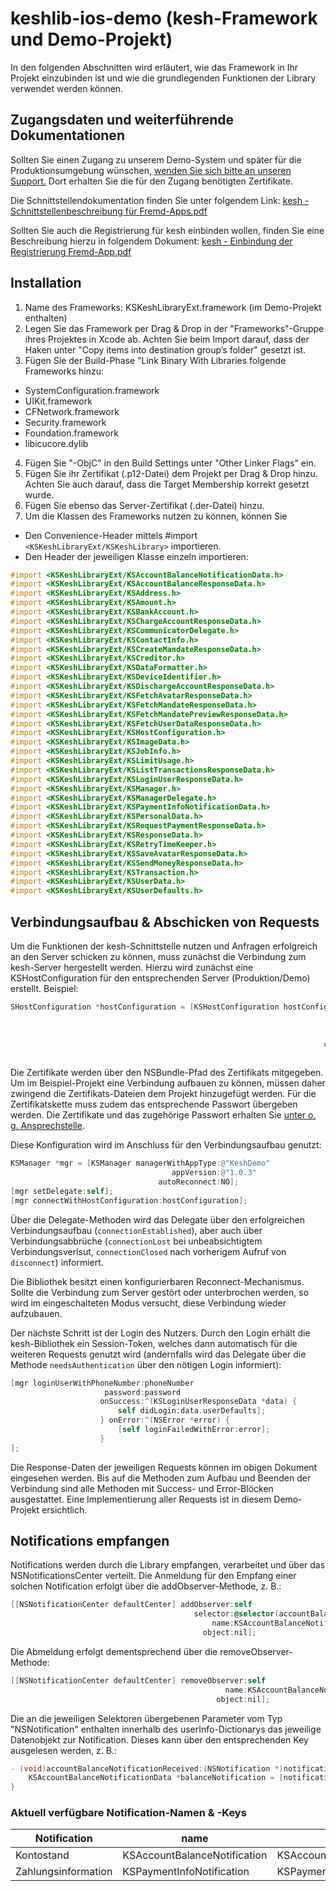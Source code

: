 # keshlib-ios-demo (kesh-Framework und Demo-Projekt)
In den folgenden Abschnitten wird erläutert, wie das Framework in Ihr Projekt einzubinden ist und wie die grundlegenden Funktionen der Library verwendet werden können.

## Zugangsdaten und weiterführende Dokumentationen
Sollten Sie einen Zugang zu unserem Demo-System und später für die Produktionsumgebung wünschen, [wenden Sie sich bitte an unseren Support.](http://kesh.de/details-partnerintegration)
Dort erhalten Sie die für den Zugang benötigten Zertifikate.

Die Schnittstellendokumentation finden Sie unter folgendem Link: [kesh - Schnittstellenbeschreibung für Fremd-Apps.pdf](https://github.com/xcom-ag/keshlib-ios-demo/blob/master/kesh%20-%20Schnittstellenbeschreibung%20für%20Fremd-Apps.pdf?raw=true)

Sollten Sie auch die Registrierung für kesh einbinden wollen, finden Sie eine Beschreibung hierzu in folgendem Dokument: [kesh - Einbindung der Registrierung Fremd-App.pdf](https://github.com/xcom-ag/keshlib-ios-demo/blob/master/kesh%20-%20Einbindung%20der%20Registrierung%20Fremd-App.pdf?raw=true)

## Installation
1. Name des Frameworks: KSKeshLibraryExt.framework (im Demo-Projekt enthalten)
2. Legen Sie das Framework per Drag & Drop in der "Frameworks"-Gruppe ihres Projektes in Xcode ab. Achten Sie beim Import darauf, dass der Haken unter "Copy items into destination group’s folder" gesetzt ist.
3. Fügen Sie der Build-Phase "Link Binary With Libraries folgende Frameworks hinzu:
  * SystemConfiguration.framework
  * UIKit.framework
  * CFNetwork.framework
  * Security.framework
  * Foundation.framework
  * libicucore.dylib
4. Fügen Sie "-ObjC" in den Build Settings unter "Other Linker Flags" ein.
5. Fügen Sie ihr Zertifikat (.p12-Datei) dem Projekt per Drag & Drop hinzu. Achten Sie auch darauf, dass die Target Membership korrekt gesetzt wurde.
6. Fügen Sie ebenso das Server-Zertifikat (.der-Datei) hinzu.
7. Um die Klassen des Frameworks nutzen zu können, können Sie
* Den Convenience-Header mittels #import `<KSKeshLibraryExt/KSKeshLibrary>` importieren.
* Den Header der jeweiligen Klasse einzeln importieren:
```objectivec
#import <KSKeshLibraryExt/KSAccountBalanceNotificationData.h>
#import <KSKeshLibraryExt/KSAccountBalanceResponseData.h>
#import <KSKeshLibraryExt/KSAddress.h>
#import <KSKeshLibraryExt/KSAmount.h>
#import <KSKeshLibraryExt/KSBankAccount.h>
#import <KSKeshLibraryExt/KSChargeAccountResponseData.h>
#import <KSKeshLibraryExt/KSCommunicatorDelegate.h>
#import <KSKeshLibraryExt/KSContactInfo.h>
#import <KSKeshLibraryExt/KSCreateMandateResponseData.h>
#import <KSKeshLibraryExt/KSCreditor.h>
#import <KSKeshLibraryExt/KSDataFormatter.h>
#import <KSKeshLibraryExt/KSDeviceIdentifier.h>
#import <KSKeshLibraryExt/KSDischargeAccountResponseData.h>
#import <KSKeshLibraryExt/KSFetchAvatarResponseData.h>
#import <KSKeshLibraryExt/KSFetchMandateResponseData.h>
#import <KSKeshLibraryExt/KSFetchMandatePreviewResponseData.h>
#import <KSKeshLibraryExt/KSFetchUserDataResponseData.h>
#import <KSKeshLibraryExt/KSHostConfiguration.h>
#import <KSKeshLibraryExt/KSImageData.h>
#import <KSKeshLibraryExt/KSJobInfo.h>
#import <KSKeshLibraryExt/KSLimitUsage.h>
#import <KSKeshLibraryExt/KSListTransactionsResponseData.h>
#import <KSKeshLibraryExt/KSLoginUserResponseData.h>
#import <KSKeshLibraryExt/KSManager.h>
#import <KSKeshLibraryExt/KSManagerDelegate.h>
#import <KSKeshLibraryExt/KSPaymentInfoNotificationData.h>
#import <KSKeshLibraryExt/KSPersonalData.h>
#import <KSKeshLibraryExt/KSRequestPaymentResponseData.h>
#import <KSKeshLibraryExt/KSResponseData.h>
#import <KSKeshLibraryExt/KSRetryTimeKeeper.h>
#import <KSKeshLibraryExt/KSSaveAvatarResponseData.h>
#import <KSKeshLibraryExt/KSSendMoneyResponseData.h>
#import <KSKeshLibraryExt/KSTransaction.h>
#import <KSKeshLibraryExt/KSUserData.h>
#import <KSKeshLibraryExt/KSUserDefaults.h>
```

##  Verbindungsaufbau & Abschicken von Requests
Um die Funktionen der kesh-Schnittstelle nutzen und Anfragen erfolgreich an den Server schicken zu können, muss zunächst die Verbindung zum kesh-Server hergestellt werden.
Hierzu wird zunächst eine KSHostConfiguration für den entsprechenden Server (Produktion/Demo) erstellt. Beispiel:
```objectivec
SHostConfiguration *hostConfiguration = [KSHostConfiguration hostConfigurationWithAddress:hostAdress 
                                                                                     port:port 
                                                                           securedWithSSL:securedWithSSL 
                                                                           serverCertPath:serverCertPathDER
                                                                      clientCertChainPath:certChainPathP12 
                                                                          chainPassphrase:chainPassphrase];
```
Die Zertifikate werden über den NSBundle-Pfad des Zertifikats mitgegeben. Um im Beispiel-Projekt eine Verbindung aufbauen zu können, müssen daher zwingend die Zertifikats-Dateien dem Projekt hinzugefügt werden. Für die Zertifikatskette muss zudem das entsprechende Passwort übergeben werden.
Die Zertifikate und das zugehörige Passwort erhalten Sie [unter o. g. Ansprechstelle](#zugangsdaten-und-weiterführende-dokumentationen).

Diese Konfiguration wird im Anschluss für den Verbindungsaufbau genutzt:
```objectivec
KSManager *mgr = [KSManager managerWithAppType:@"KeshDemo" 
                                    appVersion:@"1.0.3" 
                                 autoReconnect:NO];
[mgr setDelegate:self];
[mgr connectWithHostConfiguration:hostConfiguration];
```

Über die Delegate-Methoden wird das Delegate über den erfolgreichen Verbindungsaufbau (`connectionEstablished`), aber auch über Verbindungsabbrüche (`connectionLost` bei unbeabsichtigtem Verbindungsverlsut, `connectionClosed` nach vorherigem Aufruf von `disconnect`) informiert.

Die Bibliothek besitzt einen konfigurierbaren Reconnect-Mechanismus. Sollte die Verbindung zum Server gestört oder unterbrochen werden, so wird im eingeschalteten Modus versucht, diese Verbindung wieder aufzubauen. 

Der nächste Schritt ist der Login des Nutzers. Durch den Login erhält die kesh-Bibliothek ein Session-Token, welches dann automatisch für die weiteren Requests genutzt wird (andernfalls wird das Delegate über die Methode `needsAuthentication` über den nötigen Login informiert):
```objectivec
[mgr loginUserWithPhoneNumber:phoneNumber 
                     password:password 
                    onSuccess:^(KSLoginUserResponseData *data) {
                        self didLogin:data.userDefaults];
                    } onError:^(NSError *error) {
                        [self loginFailedWithError:error];
                    }
];
```

Die Response-Daten der jeweiligen Requests können im obigen Dokument eingesehen werden. Bis auf die Methoden zum Aufbau und Beenden der Verbindung sind alle Methoden mit Success- und Error-Blöcken ausgestattet.
Eine Implementierung aller Requests ist in diesem Demo-Projekt ersichtlich.

##  Notifications empfangen
Notifications werden durch die Library empfangen, verarbeitet und über das NSNotificationsCenter verteilt. Die Anmeldung für den Empfang einer solchen Notification erfolgt über die addObserver-Methode, z. B.:
```objectivec
[[NSNotificationCenter defaultCenter] addObserver:self
                                         selector:@selector(accountBalanceNotificationReceived:)
                                             name:KSAccountBalanceNotification 
                                           object:nil];
```

Die Abmeldung erfolgt dementsprechend über die removeObserver-Methode:
```objectivec
[[NSNotificationCenter defaultCenter] removeObserver:self  
                                                name:KSAccountBalanceNotification
                                              object:nil];
```

Die an die jeweiligen Selektoren übergebenen Parameter vom Typ "NSNotification" enthalten innerhalb des userInfo-Dictionarys das jeweilige Datenobjekt zur Notification. Dieses kann über den entsprechenden Key ausgelesen werden, z. B.:
```objectivec
- (void)accountBalanceNotificationReceived:(NSNotification *)notification {
    KSAccountBalanceNotificationData *balanceNotification = [notification.userInfo bjectForKey:KSAccountBalanceNotificationDataKey];
}
```

###  Aktuell verfügbare Notification-Namen & -Keys
| Notification | name | object key |
| --- | --- | --- |
| Kontostand | KSAccountBalanceNotification | KSAccountBalanceNotificationDataKey |
| Zahlungsinformation | KSPaymentInfoNotification | KSPaymentInfoNotificationDataKey |

